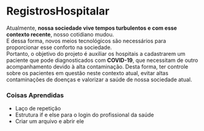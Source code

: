 <h1>RegistrosHospitalar</h1>

 Atualmente, <strong>nossa sociedade vive tempos turbulentos e com esse contexto recente</strong>,  nosso cotidiano mudou.<br> E dessa forma, novos meios tecnológicos são  necessários para proporcionar esse conforto na sociedade.<br> Portanto, o objetivo do projeto é auxiliar os hospitais a cadastrarem um paciente que pode diagnosticados  com <strong>COVID-19</strong>, que necessitam de outro acompanhamento devido à alta  contaminação. Desta forma, ter controle sobre os pacientes em questão neste  contexto atual, evitar altas contaminações de doenças e valorizar a saúde de nossa sociedade atual.<br>

<h3>Coisas Aprendidas</h3>
<ul>
   <meta type="circle">
    <li>Laço de repetição</li>
    <li>Estrutura if e else para o login do profissional da saúde</li>
    <li>Criar um arquivo e abrir ele</li>
</ul>